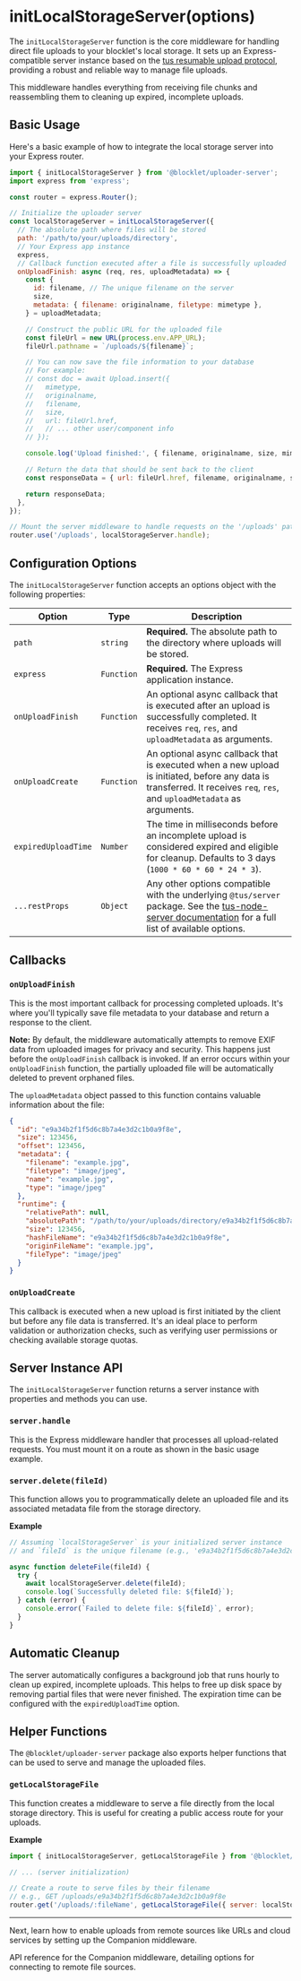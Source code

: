 # initLocalStorageServer(options)

The `initLocalStorageServer` function is the core middleware for handling direct file uploads to your blocklet's local storage. It sets up an Express-compatible server instance based on the [tus resumable upload protocol](https://tus.io/), providing a robust and reliable way to manage file uploads.

This middleware handles everything from receiving file chunks and reassembling them to cleaning up expired, incomplete uploads.

## Basic Usage

Here's a basic example of how to integrate the local storage server into your Express router.

```javascript
import { initLocalStorageServer } from '@blocklet/uploader-server';
import express from 'express';

const router = express.Router();

// Initialize the uploader server
const localStorageServer = initLocalStorageServer({
  // The absolute path where files will be stored
  path: '/path/to/your/uploads/directory',
  // Your Express app instance
  express,
  // Callback function executed after a file is successfully uploaded
  onUploadFinish: async (req, res, uploadMetadata) => {
    const {
      id: filename, // The unique filename on the server
      size,
      metadata: { filename: originalname, filetype: mimetype },
    } = uploadMetadata;

    // Construct the public URL for the uploaded file
    const fileUrl = new URL(process.env.APP_URL);
    fileUrl.pathname = `/uploads/${filename}`;

    // You can now save the file information to your database
    // For example:
    // const doc = await Upload.insert({
    //   mimetype,
    //   originalname,
    //   filename,
    //   size,
    //   url: fileUrl.href,
    //   // ... other user/component info
    // });

    console.log('Upload finished:', { filename, originalname, size, mimetype });

    // Return the data that should be sent back to the client
    const responseData = { url: fileUrl.href, filename, originalname, size };

    return responseData;
  },
});

// Mount the server middleware to handle requests on the '/uploads' path
router.use('/uploads', localStorageServer.handle);
```

## Configuration Options

The `initLocalStorageServer` function accepts an options object with the following properties:

| Option              | Type       | Description                                                                                                                                                             |
| ------------------- | ---------- | ----------------------------------------------------------------------------------------------------------------------------------------------------------------------- |
| `path`              | `string`   | **Required.** The absolute path to the directory where uploads will be stored.                                                                                          |
| `express`           | `Function` | **Required.** The Express application instance.                                                                                                                         |
| `onUploadFinish`    | `Function` | An optional async callback that is executed after an upload is successfully completed. It receives `req`, `res`, and `uploadMetadata` as arguments.               |
| `onUploadCreate`    | `Function` | An optional async callback that is executed when a new upload is initiated, before any data is transferred. It receives `req`, `res`, and `uploadMetadata` as arguments.                        |
| `expiredUploadTime` | `Number`   | The time in milliseconds before an incomplete upload is considered expired and eligible for cleanup. Defaults to 3 days (`1000 * 60 * 60 * 24 * 3`).                     |
| `...restProps`      | `Object`   | Any other options compatible with the underlying `@tus/server` package. See the [tus-node-server documentation](https://github.com/tus/tus-node-server/blob/main/docs/ServerOptions.md) for a full list of available options. |

## Callbacks

### `onUploadFinish`

This is the most important callback for processing completed uploads. It's where you'll typically save file metadata to your database and return a response to the client.

**Note:** By default, the middleware automatically attempts to remove EXIF data from uploaded images for privacy and security. This happens just before the `onUploadFinish` callback is invoked. If an error occurs within your `onUploadFinish` function, the partially uploaded file will be automatically deleted to prevent orphaned files.

The `uploadMetadata` object passed to this function contains valuable information about the file:

```json
{
  "id": "e9a34b2f1f5d6c8b7a4e3d2c1b0a9f8e",
  "size": 123456,
  "offset": 123456,
  "metadata": {
    "filename": "example.jpg",
    "filetype": "image/jpeg",
    "name": "example.jpg",
    "type": "image/jpeg"
  },
  "runtime": {
    "relativePath": null,
    "absolutePath": "/path/to/your/uploads/directory/e9a34b2f1f5d6c8b7a4e3d2c1b0a9f8e",
    "size": 123456,
    "hashFileName": "e9a34b2f1f5d6c8b7a4e3d2c1b0a9f8e",
    "originFileName": "example.jpg",
    "fileType": "image/jpeg"
  }
}
```

### `onUploadCreate`

This callback is executed when a new upload is first initiated by the client but before any file data is transferred. It's an ideal place to perform validation or authorization checks, such as verifying user permissions or checking available storage quotas.

## Server Instance API

The `initLocalStorageServer` function returns a server instance with properties and methods you can use.

### `server.handle`

This is the Express middleware handler that processes all upload-related requests. You must mount it on a route as shown in the basic usage example.

### `server.delete(fileId)`

This function allows you to programmatically delete an uploaded file and its associated metadata file from the storage directory.

**Example**

```javascript
// Assuming `localStorageServer` is your initialized server instance
// and `fileId` is the unique filename (e.g., 'e9a34b2f1f5d6c8b7a4e3d2c1b0a9f8e')

async function deleteFile(fileId) {
  try {
    await localStorageServer.delete(fileId);
    console.log(`Successfully deleted file: ${fileId}`);
  } catch (error) {
    console.error(`Failed to delete file: ${fileId}`, error);
  }
}
```

## Automatic Cleanup

The server automatically configures a background job that runs hourly to clean up expired, incomplete uploads. This helps to free up disk space by removing partial files that were never finished. The expiration time can be configured with the `expiredUploadTime` option.

## Helper Functions

The `@blocklet/uploader-server` package also exports helper functions that can be used to serve and manage the uploaded files.

### `getLocalStorageFile`

This function creates a middleware to serve a file directly from the local storage directory. This is useful for creating a public access route for your uploads.

**Example**

```javascript
import { initLocalStorageServer, getLocalStorageFile } from '@blocklet/uploader-server';

// ... (server initialization)

// Create a route to serve files by their filename
// e.g., GET /uploads/e9a34b2f1f5d6c8b7a4e3d2c1b0a9f8e
router.get('/uploads/:fileName', getLocalStorageFile({ server: localStorageServer }));
```

---

Next, learn how to enable uploads from remote sources like URLs and cloud services by setting up the Companion middleware.

<x-card data-title="Next: initCompanion(options)" data-icon="lucide:link" data-href="/api-reference/uploader-server/companion" data-cta="Read More">
  API reference for the Companion middleware, detailing options for connecting to remote file sources.
</x-card>
